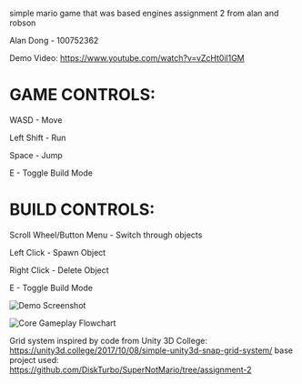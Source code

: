 simple mario game that was based engines assignment 2 from alan and robson

Alan Dong - 100752362 

Demo Video: https://www.youtube.com/watch?v=vZcHt0il1GM
 
# GAME CONTROLS:
 
WASD - Move

Left Shift - Run

Space - Jump

E - Toggle Build Mode

# BUILD CONTROLS:

Scroll Wheel/Button Menu - Switch through objects

Left Click - Spawn Object

Right Click - Delete Object

E - Toggle Build Mode
 
![Demo Screenshot](https://cdn.discordapp.com/attachments/647203749349031940/902341732472094810/screenshot.png)

![Core Gameplay Flowchart](https://cdn.discordapp.com/attachments/647203749349031940/902349856885047317/Flowchart-1.png)

Grid system inspired by code from Unity 3D College: https://unity3d.college/2017/10/08/simple-unity3d-snap-grid-system/
base project used: https://github.com/DiskTurbo/SuperNotMario/tree/assignment-2 


